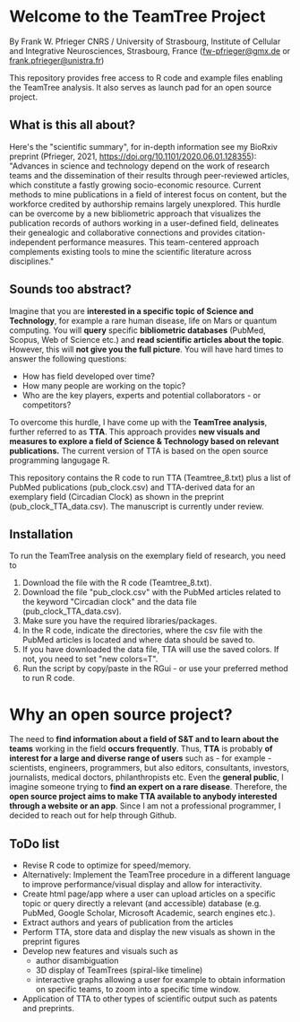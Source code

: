 # Welcome to the TeamTree Project

By Frank W. Pfrieger
CNRS / University of Strasbourg, Institute of Cellular and Integrative Neurosciences, Strasbourg, France
(fw-pfrieger@gmx.de or frank.pfrieger@unistra.fr)

This repository provides free access to R code and example files enabling the TeamTree analysis. It also serves as launch pad for an open source project.

## What is this all about?
Here's the "scientific summary", for in-depth information see my BioRxiv preprint (Pfrieger, 2021, https://doi.org/10.1101/2020.06.01.128355):
"Advances in science and technology depend on the work of research teams and the dissemination of their results through peer-reviewed articles, which constitute a fastly growing socio-economic resource.
Current methods to mine publications in a field of interest focus on content, but the workforce credited by authorship remains largely unexplored.
This hurdle can be overcome by a new bibliometric approach that visualizes the publication records of authors working in a user-defined field, delineates their genealogic and collaborative connections and provides citation-independent performance measures.
This team-centered approach complements existing tools to mine the scientific literature across disciplines."

## Sounds too abstract?
Imagine that you are **interested in a specific topic of Science and Technology**, for example a rare human disease, life on Mars or quantum computing.
You will **query** specific **bibliometric databases** (PubMed, Scopus, Web of Science etc.) and **read scientific articles about the topic**.
However, this will **not give you the full picture**. You will have hard times to answer the following questions:
- How has field developed over time?
- How many people are working on the topic?
- Who are the key players, experts and potential collaborators - or competitors?

To overcome this hurdle, I have come up with the **TeamTree analysis**, further referred to as **TTA**.
This approach provides **new visuals and measures to explore a field of Science & Technology based on relevant publications.**
The current version of TTA is based on the open source programming langugage R.

This repository contains the R code to run TTA (Teamtree_8.txt) plus a list of PubMed publications (pub_clock.csv) and TTA-derived data for an exemplary field (Circadian Clock) as shown in the preprint (pub_clock_TTA_data.csv). The manuscript is currently under review.

## Installation
To run the TeamTree analysis on the exemplary field of research, you need to
1. Download the file with the R code (Teamtree_8.txt).
2. Download the file "pub_clock.csv" with the PubMed articles related to the keyword "Circadian clock" and the data file (pub_clock_TTA_data.csv).
3. Make sure you have the required libraries/packages.
4. In the R code, indicate the directories, where the csv file with the PubMed articles is located and where data should be saved to.
5. If you have downloaded the data file, TTA will use the saved colors. If not, you need to set "new colors=T".
6. Run the script by copy/paste in the RGui - or use your preferred method to run R code.

# Why an open source project?
The need to **find information about a field of S&T and to learn about the teams** working in the field **occurs frequently**. Thus, **TTA** is probably **of interest for a large and diverse range of users** such as - for example - scientists, engineers, programmers, but also editors, consultants, investors, journalists, medical doctors, philanthropists etc. Even the **general public**, I imagine someone trying to **find an expert on a rare disease**.
Therefore, the **open source project aims to make TTA available to anybody interested through a website or an app**. Since I am not a professional programmer, I decided to reach out for help through Github.

## ToDo list
- Revise R code to optimize for speed/memory.
- Alternatively: Implement the TeamTree procedure in a different language to improve performance/visual display and allow for interactivity.
- Create html page/app where a user can upload articles on a specific topic or query directly a relevant (and accessible) database (e.g. PubMed, Google Scholar, Microsoft Academic, search engines etc.).
- Extract authors and years of publication from the articles
- Perform TTA, store data and display the new visuals as shown in the preprint figures
- Develop new features and visuals such as
    - author disambiguation
    - 3D display of TeamTrees (spiral-like timeline)
    - interactive graphs allowing a user for example to obtain information on specific teams, to zoom into a specific time window.
- Application of TTA to other types of scientific output such as patents and preprints.


